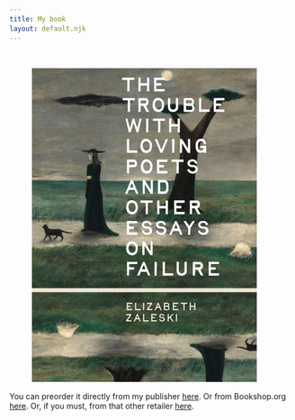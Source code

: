 ```yaml
---
title: My book
layout: default.njk
---
```


<br>

<figure class="image">
  <img src="/assets/images/trouble-book.jpg" alt="Book cover for The Trouble with Loving Poets and Other Essays on Failure" width="400" height="557"/>
</figure>

You can preorder it directly from my publisher [here](https://beltpublishing.com/products/the-trouble-with-loving-poets). Or from Bookshop.org [here](https://bookshop.org/p/books/the-trouble-with-loving-poets-and-other-essays-on-failure/e7a6dd35a31b3fc6?ean=9781540270146&next=t&). Or, if you must, from that other retailer [here](https://www.amazon.com/Trouble-Loving-Poets-Essays-Failure/dp/1540270149).
